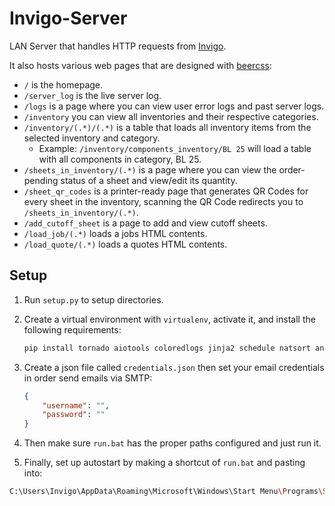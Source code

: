 # Invigo-Server

LAN Server that handles HTTP requests from [Invigo](https://github.com/TheCodingJsoftware/Invigo).

It also hosts various web pages that are designed with [beercss](https://beercss.com):

- `/` is the homepage.
- `/server_log` is the live server log.
- `/logs` is a page where you can view user error logs and past server logs.
- `/inventory` you can view all inventories and their respective categories.
- `/inventory/(.*)/(.*)` is a table that loads all inventory items from the selected inventory and category.
  - Example: `/inventory/components_inventory/BL 25` will load a table with all components in category, BL 25.
- `/sheets_in_inventory/(.*)` is a page where you can view the order-pending status of a sheet and view/edit its quantity.
- `/sheet_qr_codes` is a printer-ready page that generates QR Codes for every sheet in the inventory, scanning the QR Code redirects you to `/sheets_in_inventory/(.*)`.
- `/add_cutoff_sheet` is a page to add and view cutoff sheets.
- `/load_job/(.*)` loads a jobs HTML contents.
- `/load_quote/(.*)` loads a quotes HTML contents.

## Setup

1. Run `setup.py` to setup directories.
2. Create a virtual environment with `virtualenv`, activate it, and install the following requirements:

    ```bash
    pip install tornado aiotools coloredlogs jinja2 schedule natsort ansi2html markupsafe colorama
    ```

3. Create a json file called `credentials.json` then set your email credentials in order send emails via SMTP:

    ```json
    {
        "username": "",
        "password": ""
    }
    ```

4. Then make sure `run.bat` has the proper paths configured and just run it.

5. Finally, set up autostart by making a shortcut of `run.bat` and pasting into:

```bash
C:\Users\Invigo\AppData\Roaming\Microsoft\Windows\Start Menu\Programs\Startup
```
